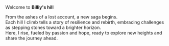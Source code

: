 Welcome to **Billiy's hill**

From the ashes of a lost account, a new saga begins.\
Each hill I climb tells a story of resilience and rebirth, embracing challenges as stepping stones toward a brighter horizon.\
Here, I rise, fueled by passion and hope, ready to explore new heights and share the journey ahead.
